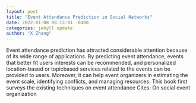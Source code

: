 ```yaml
--- 
layout: post 
title: "Event Attendance Prediction in Social Networks" 
date: 2022-01-08 08:13:01 -0400 
categories: jekyll update 
author: "X Zhang" 
--- 
```

Event attendance prediction has attracted considerable attention because of its wide range of applications. By predicting event attendance, events that better fit users interests can be recommended, and personalized location-based or topicbased services related to the events can be provided to users. Moreover, it can help event organizers in estimating the event scale, identifying conflicts, and managing resources. This book first surveys the existing techniques on event attendance Cites: On social event organization